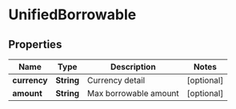 
# UnifiedBorrowable

## Properties

Name | Type | Description | Notes
------------ | ------------- | ------------- | -------------
**currency** | **String** | Currency detail |  [optional]
**amount** | **String** | Max borrowable amount |  [optional]

